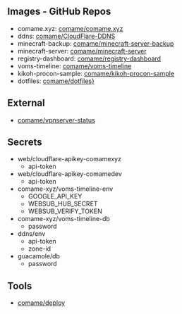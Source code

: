 ## Images - GitHub Repos

- comame.xyz: [comame/comame.xyz](https://github.com/comame/comame.xyz)
- ddns: [comame/CloudFlare-DDNS](https://github.com/comame/CloudFlare-DDNS)
- minecraft-backup: [comame/minecraft-server-backup](https://github.com/comame/minecraft-server-backup)
- minecraft-server: [comame/minecraft-server](https://github.com/comame/minecraft-server)
- registry-dashboard: [comame/registry-dashboard](https://github.com/comame/registry-dashboard)
- voms-timeline: [comame/voms-timeline](https://github.com/comame/voms-timeline)
- kikoh-procon-sample: [comame/kikoh-procon-sample](https://github.com/comame/kikoh-procon-sample)
- dotfiles: [comame/dotfiles}](https://github.com/comame/dotfiles)

## External

- [comame/vpnserver-status](https://github.com/comame/vpnserver-status)

## Secrets

- web/cloudflare-apikey-comamexyz
    - api-token
- web/cloudflare-apikey-comamedev
    - api-token
- comame-xyz/voms-timeline-env
    - GOOGLE_API_KEY
    - WEBSUB_HUB_SECRET
    - WEBSUB_VERIFY_TOKEN
- comame-xyz/voms-timeline-db
    - password
- ddns/env
    - api-token
    - zone-id
- guacamole/db
    - password

## Tools

- [comame/deploy](https://github.com/comame/deploy)
